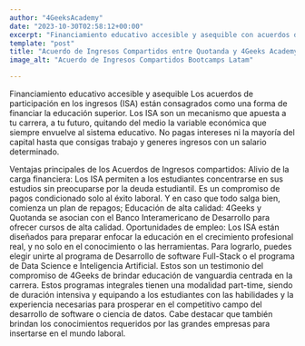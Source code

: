 ```yaml
---
author: "4GeeksAcademy"
date: "2023-10-30T02:58:12+00:00"
excerpt: "Financiamiento educativo accesible y asequible con acuerdos de participación en los ingresos (ISA). Alivio de la carga financiera y educación de alta calidad ofrecida por 4Geeks y Quotanda. Oportunidades de empleo en desarrollo de software y ciencia de datos. Compromiso de brindar educación centrada en la carrera."
template: "post"
title: "Acuerdo de Ingresos Compartidos entre Quotanda y 4Geeks Academy "
image_alt: "Acuerdo de Ingresos Compartidos Bootcamps Latam"

---
```



Financiamiento educativo accesible y asequible
Los acuerdos de participación en los ingresos (ISA) están consagrados como una forma de financiar la educación superior. 
Los ISA son un mecanismo que apuesta a tu carrera, a tu futuro, quitando del medio la variable económica que siempre envuelve al sistema educativo. 
No  pagas intereses ni la mayoría del capital hasta que consigas trabajo y generes ingresos con un salario determinado.

Ventajas principales de los Acuerdos de Ingresos compartidos:
Alivio de la carga financiera: Los ISA permiten a los estudiantes concentrarse en sus estudios sin preocuparse por la deuda estudiantil.
Es un compromiso de pagos condicionado solo al éxito laboral. Y en caso que todo salga bien, comienza un plan de repagos;
Educación de alta calidad: 4Geeks y  Quotanda se asocian con el Banco Interamericano de Desarrollo para ofrecer cursos de alta calidad.
Oportunidades de empleo: Los ISA están diseñados para preparar enfocar la educación en el crecimiento profesional real, y no solo en el conocimiento o las herramientas. 
Para lograrlo, puedes elegir unirte al programa de Desarrollo de software Full-Stack o el programa de Data Science e Inteligencia Artificial. 
Estos son un testimonio del compromiso de 4Geeks de brindar educación de vanguardia centrada en la carrera. 
Estos programas integrales tienen una modalidad part-time, siendo de duración intensiva y equipando a los estudiantes con las habilidades y la experiencia necesarias para prosperar en el competitivo campo del desarrollo de software o ciencia de datos. 
Cabe destacar que también brindan los conocimientos requeridos por las grandes empresas para insertarse en el mundo laboral.
